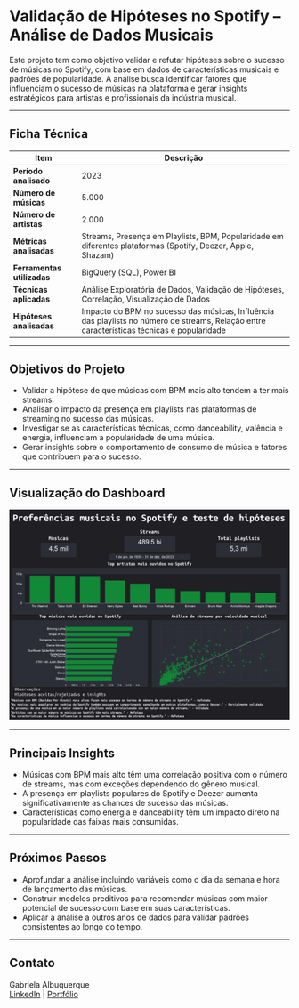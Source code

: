 # Validação de Hipóteses no Spotify – Análise de Dados Musicais

Este projeto tem como objetivo validar e refutar hipóteses sobre o sucesso de músicas no Spotify, com base em dados de características musicais e padrões de popularidade. A análise busca identificar fatores que influenciam o sucesso de músicas na plataforma e gerar insights estratégicos para artistas e profissionais da indústria musical.

---

## Ficha Técnica

| Item                    | Descrição |
|-------------------------|-----------|
| **Período analisado**    | 2023      |
| **Número de músicas**    | 5.000     |
| **Número de artistas**   | 2.000     |
| **Métricas analisadas**  | Streams, Presença em Playlists, BPM, Popularidade em diferentes plataformas (Spotify, Deezer, Apple, Shazam) |
| **Ferramentas utilizadas**| BigQuery (SQL), Power BI |
| **Técnicas aplicadas**   | Análise Exploratória de Dados, Validação de Hipóteses, Correlação, Visualização de Dados |
| **Hipóteses analisadas** | Impacto do BPM no sucesso das músicas, Influência das playlists no número de streams, Relação entre características técnicas e popularidade |

---

## Objetivos do Projeto

- Validar a hipótese de que músicas com BPM mais alto tendem a ter mais streams.
- Analisar o impacto da presença em playlists nas plataformas de streaming no sucesso das músicas.
- Investigar se as características técnicas, como danceability, valência e energia, influenciam a popularidade de uma música.
- Gerar insights sobre o comportamento de consumo de música e fatores que contribuem para o sucesso.

---

## Visualização do Dashboard

![Dashboard Spotify](Dashboard-Spotify.jpg)

---

## Principais Insights

- Músicas com BPM mais alto têm uma correlação positiva com o número de streams, mas com exceções dependendo do gênero musical.
- A presença em playlists populares do Spotify e Deezer aumenta significativamente as chances de sucesso das músicas.
- Características como energia e danceability têm um impacto direto na popularidade das faixas mais consumidas.

---

## Próximos Passos

- Aprofundar a análise incluindo variáveis como o dia da semana e hora de lançamento das músicas.
- Construir modelos preditivos para recomendar músicas com maior potencial de sucesso com base em suas características.
- Aplicar a análise a outros anos de dados para validar padrões consistentes ao longo do tempo.

---

## Contato

Gabriela Albuquerque  
[LinkedIn](https://www.linkedin.com/in/gabrielac-dealbuquerque/) | [Portfólio](https://github.com/gabrielacalbuquerque)

